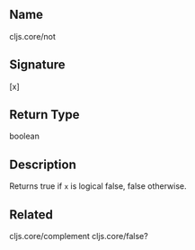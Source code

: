 ## Name
cljs.core/not

## Signature
[x]

## Return Type
boolean

## Description

Returns true if `x` is logical false, false otherwise.

## Related
cljs.core/complement
cljs.core/false?
